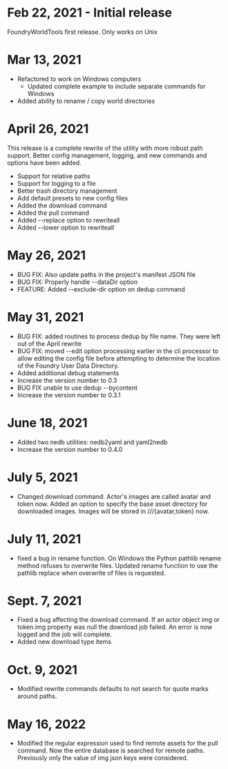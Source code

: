 # Feb 22, 2021 - Initial release

FoundryWorldTools first release. Only works on Unix

# Mar 13, 2021

* Refactored to work on Windows computers
  * Updated complete example to include separate commands for Windows
* Added ability to rename / copy world directories

# April 26, 2021

This release is a complete rewrite of the utility with more robust path
support. Better config management, logging, and new commands and options have 
been added.

* Support for relative paths
* Support for logging to a file
* Better trash directory management
* Add default presets to new config files
* Added the download command
* Added the pull command
* Added --replace option to rewriteall
* Added --lower option to rewriteall

# May 26, 2021

* BUG FIX: Also update paths in the project's manifest JSON file
* BUG FIX: Properly handle --dataDir option
* FEATURE: Added --exclude-dir option on dedup command

# May 31, 2021

* BUG FIX: added routines to process dedup by file name. They were left out of the April rewrite
* BUG FIX: moved --edit option processing earlier in the cli processor to allow editing the config
  file before attempting to determine the location of the Foundry User Data Directory.
* Added additional debug statements
* Increase the version number to 0.3
* BUG FIX unable to use dedup --bycontent
* Increase the version number to 0.3.1

# June 18, 2021

* Added two nedb utilities: nedb2yaml and yaml2nedb
* Increase the version number to 0.4.0

# July 5, 2021

* Changed download command. Actor's images are called avatar and token now. Added an option to specify the base asset directory for downloaded images. Images will be stored in <world-dir>/<asset-dir>/<actor-name>/{avatar,token} now.

# July 11, 2021

* fixed a bug in rename function. On Windows the Python pathlib rename method refuses to overwrite files. Updated rename function to use the pathlib replace when overwrite of files is requested.

# Sept. 7, 2021

* Fixed a bug affecting the download command. If an actor object img or token.img property was null the download job failed. An error is now logged and the job will complete.
* Added new download type items

# Oct. 9, 2021

* Modified rewrite commands defaults to not search for quote marks around paths.

# May 16, 2022

* Modified the regular expression used to find remote assets for the pull command. Now the entire database is searched for remote paths. Previously only the value of img json keys were considered.
